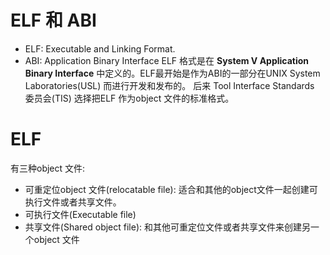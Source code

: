 # ELF 和 ABI
- ELF: Executable and Linking Format.
- ABI: Application Binary Interface
ELF 格式是在  **System V Application Binary Interface** 中定义的。ELF最开始是作为ABI的一部分在UNIX System Laboratories(USL) 而进行开发和发布的。 后来 Tool Interface Standards 委员会(TIS) 选择把ELF 作为object 文件的标准格式。 
# ELF 
有三种object 文件:
- 可重定位object 文件(relocatable file): 适合和其他的object文件一起创建可执行文件或者共享文件。
- 可执行文件(Executable file)
- 共享文件(Shared object file): 和其他可重定位文件或者共享文件来创建另一个object 文件
<!--stackedit_data:
eyJoaXN0b3J5IjpbMzkzNDA2NTc2LC0xOTI5NjExMzksLTExMj
Q5NjI0NzMsMjAwNjk0NjUyMiw3MzA5OTgxMTZdfQ==
-->
